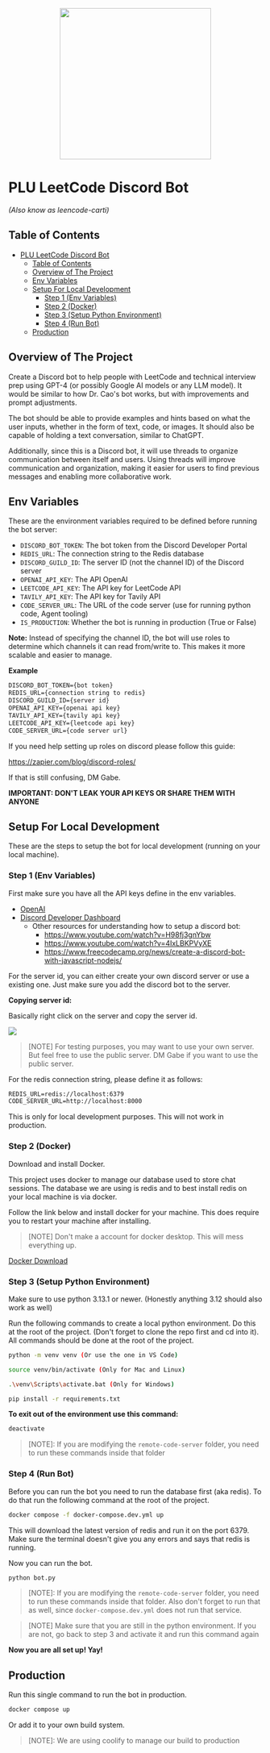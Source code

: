 <p align="center">
  <img src="./assets/carti-cash-carti.gif" width="300px">
</p>

# PLU LeetCode Discord Bot 

*(Also know as leencode-carti)*

## Table of Contents

- [PLU LeetCode Discord Bot](#plu-leetcode-discord-bot)
  - [Table of Contents](#table-of-contents)
  - [Overview of The Project](#overview-of-the-project)
  - [Env Variables](#env-variables)
  - [Setup For Local Development](#setup-for-local-development)
    - [Step 1 (Env Variables)](#step-1-env-variables)
    - [Step 2 (Docker)](#step-2-docker)
    - [Step 3 (Setup Python Environment)](#step-3-setup-python-environment)
    - [Step 4 (Run Bot)](#step-4-run-bot)
  - [Production](#production)

##  Overview of The Project

Create a Discord bot to help people with LeetCode and technical interview prep using GPT-4 
(or possibly Google AI models or any LLM model). It would be similar to how Dr. Cao's bot 
works, but with improvements and prompt adjustments. 

The bot should be able to provide examples and hints based on what the user inputs, whether 
in the form of text, code, or images. It should also be capable of holding a text conversation, 
similar to ChatGPT.

Additionally, since this is a Discord bot, it will use threads to organize communication between 
itself and users. Using threads will improve communication and organization, making it easier 
for users to find previous messages and enabling more collaborative work.

##  Env Variables

These are the environment variables required to be defined before running the bot server:

- `DISCORD_BOT_TOKEN`: The bot token from the Discord Developer Portal
- `REDIS_URL`: The connection string to the Redis database
- `DISCORD_GUILD_ID`: The server ID (not the channel ID) of the Discord server
- `OPENAI_API_KEY`: The API OpenAI
- `LEETCODE_API_KEY`: The API key for LeetCode API
- `TAVILY_API_KEY`: The API key for Tavily API
- `CODE_SERVER_URL`: The URL of the code server (use for running python code, Agent tooling)
- `IS_PRODUCTION`: Whether the bot is running in production (True or False)

**Note:** Instead of specifying the channel ID, the bot will use roles to determine which channels 
it can read from/write to. This makes it more scalable and easier to manage.

**Example**

```txt
DISCORD_BOT_TOKEN={bot token}
REDIS_URL={connection string to redis}
DISCORD_GUILD_ID={server id}
OPENAI_API_KEY={openai api key}
TAVILY_API_KEY={tavily api key}
LEETCODE_API_KEY={leetcode api key}
CODE_SERVER_URL={code server url}
```

If you need help setting up roles on discord please follow this guide:

https://zapier.com/blog/discord-roles/

If that is still confusing, DM Gabe.

**IMPORTANT: DON'T LEAK YOUR API KEYS OR SHARE THEM WITH ANYONE**

##  Setup For Local Development

These are the steps to setup the bot for local development (running on your local machine).

### Step 1 (Env Variables)

First make sure you have all the API keys define in the env variables.

- [OpenAI](https://openai.com/)
- [Discord Developer Dashboard](https://discord.com/developers/applications)
  - Other resources for understanding how to setup a discord bot:
    - https://www.youtube.com/watch?v=H98fj3gnYbw
    - https://www.youtube.com/watch?v=4IxLBKPVyXE
    - https://www.freecodecamp.org/news/create-a-discord-bot-with-javascript-nodejs/

For the server id, you can either create your own discord server or use a existing one. 
Just make sure you add the discord bot to the server.

**Copying server id:**

Basically right click on the server and copy the server id.

![](./assets/Screenshot%202025-01-23%20at%207.20.04 AM.png)

>[NOTE] For testing purposes, you may want to use your own server. But feel free to use 
>the public server. DM Gabe if you want to use the public server.

For the redis connection string, please define it as follows:

```txt
REDIS_URL=redis://localhost:6379
CODE_SERVER_URL=http://localhost:8000
```

This is only for local development purposes. This will not work in production.

### Step 2 (Docker)

Download and install Docker.

This project uses docker to manage our database used to store chat sessions. The database we are 
using is redis and to best install redis on your local machine is via docker.

Follow the link below and install docker for your machine. This does require you to restart your 
machine after installing.

>[NOTE] Don't make a account for docker desktop. This will mess everything up.

[Docker Download](./assets/Docker.png)

### Step 3 (Setup Python Environment)

Make sure to use python 3.13.1 or newer. (Honestly anything 3.12 should also work as well)

Run the following commands to create a local python environment. Do this at the root of the project. 
(Don't forget to clone the repo first and cd into it). All commands should be done at the root of 
the project.

```bash
python -m venv venv (Or use the one in VS Code)

source venv/bin/activate (Only for Mac and Linux)

.\venv\Scripts\activate.bat (Only for Windows)

pip install -r requirements.txt
```

**To exit out of the environment use this command:**

```bash
deactivate
```

>[NOTE]: If you are modifying the `remote-code-server` folder, you need to run these commands inside that folder

### Step 4 (Run Bot)

Before you can run the bot you need to run the database first (aka redis). To do that run the 
following command at the root of the project.

```bash
docker compose -f docker-compose.dev.yml up
```

This will download the latest version of redis and run it on the port 6379. Make sure the terminal 
doesn't give you any errors and says that redis is running.

Now you can run the bot.

```bash
python bot.py
```

>[NOTE]: If you are modifying the `remote-code-server` folder, you need to run these commands inside that folder. Also don't forget to run that as well, since `docker-compose.dev.yml` does not run that service.

>[NOTE] Make sure that you are still in the python environment. If you are not, go back to step 3 
>and activate it and run this command again

**Now you are all set up! Yay!**


## Production

Run this single command to run the bot in production.

```bash
docker compose up
```

Or add it to your own build system.

>[NOTE]: We are using coolify to manage our build to production